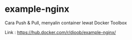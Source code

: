 # example-nginx
Cara Push & Pull, menyalin container lewat Docker Toolbox

Link : https://hub.docker.com/r/dioob/example-nginx/

